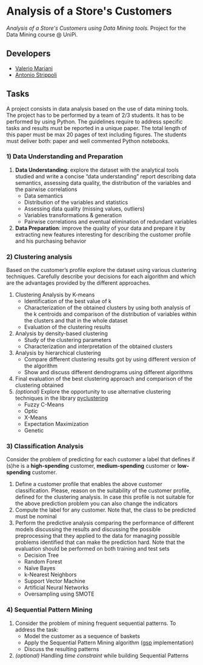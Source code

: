 # Analysis of a Store's Customers

*Analysis of a Store's Customers using Data Mining tools.*
Project for the Data Mining course @ UniPi.

## Developers

- [Valerio Mariani](https://github.com/sd3ntato)
- [Antonio Strippoli](https://github.com/CoffeeStraw)

## Tasks
A project consists in data analysis based on the use of data mining tools. The project has to be performed by a team of 2/3 students. It has to be performed by using Python. The guidelines require to address specific tasks and results must be reported in a unique paper. The total length of this paper must be max 20 pages of text including figures. The students must deliver both: paper and well commented Python notebooks.

### 1) Data Understanding and Preparation
1. **Data Understanding**: explore the dataset with the analytical tools studied and write a concise “data understanding” report describing data semantics, assessing data quality, the distribution of the variables and the pairwise correlations
	* Data semantics
	* Distribution of the variables and statistics
	* Assessing data quality (missing values, outliers)
	* Variables transformations & generation
	* Pairwise correlations and eventual elimination of redundant variables
2. **Data Preparation**: improve the quality of your data and prepare it by extracting new features interesting for describing the customer profile and his purchasing behavior

### 2) Clustering analysis
Based on the customer’s profile explore the dataset using various clustering techniques.
Carefully describe your decisions for each algorithm and which are the advantages provided by the different approaches.
1. Clustering Analysis by K-means
	* Identification of the best value of k
	*  Characterization of the obtained clusters by using both analysis of the k centroids and comparison of the distribution of variables within the clusters and that in the whole dataset
	* Evaluation of the clustering results
2. Analysis by density-based clustering
	* Study of the clustering parameters
	* Characterization and interpretation of the obtained clusters
3. Analysis by hierarchical clustering
	* Compare different clustering results got by using different version of the algorithm
	* Show and discuss different dendrograms using different algorithms
4. Final evaluation of the best clustering approach and comparison of the clustering obtained
5. _(optional)_ Explore the opportunity to use alternative clustering techniques in the library [pyclustering](https://github.com/annoviko/pyclustering/)
	* Fuzzy C-Means
	* Optic
	* X-Means
	* Expectation Maximization
	* Genetic


### 3) Classification Analysis
Consider the problem of predicting for each customer a label that defines if (s)he is a **high-spending** customer, **medium-spending** customer or **low-spending** customer.
1. Define a customer profile that enables the above customer classification. Please, reason on the suitability of the customer profile, defined for the clustering analysis. In case this profile is not suitable for the above prediction problem you can also change the indicators
2. Compute the label for any customer. Note that, the class to be predicted must be nominal
3. Perform the predictive analysis comparing the performance of different models discussing the results and discussing the possible preprocessing that they applied to the data for managing possible problems identified that can make the prediction hard. Note that the evaluation should be performed on both training and test sets
	* Decision Tree
	* Random Forest
	* Naïve Bayes
	* k-Nearest Neighbors
	* Support Vector Machine
	* Artificial Neural Networks
	* Oversampling using SMOTE

### 4) Sequential Pattern Mining
1. Consider the problem of mining frequent sequential patterns. To address the task:
	* Model the customer as a sequence of baskets
	* Apply the Sequential Pattern Mining algorithm ([gsp](project/DM_25_TASK4/gsp.py) implementation)
	* Discuss the resulting patterns
2. _(optional)_ Handling _time constraint_ while building Sequential Patterns

